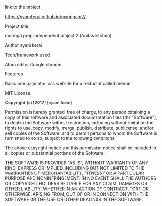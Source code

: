link to the project

https://syamkerai.github.io/moringaip2/

Project title

 moringa prep independent project 2.(Anitas kitchen)

Author syam kerai

Tech/framework used

Atom editor Google chrome

Features

Basic one page html css website for a resturant called menue


MIT License

Copyright (c) [2017] [syam kerai]

Permission is hereby granted, free of charge, to any person obtaining a copy of this software and associated documentation files (the "Software"), to deal in the Software without restriction, including without limitation the rights to use, copy, modify, merge, publish, distribute, sublicense, and/or sell copies of the Software, and to permit persons to whom the Software is furnished to do so, subject to the following conditions:

The above copyright notice and this permission notice shall be included in all copies or substantial portions of the Software.

THE SOFTWARE IS PROVIDED "AS IS", WITHOUT WARRANTY OF ANY KIND, EXPRESS OR IMPLIED, INCLUDING BUT NOT LIMITED TO THE WARRANTIES OF MERCHANTABILITY, FITNESS FOR A PARTICULAR PURPOSE AND NONINFRINGEMENT. IN NO EVENT SHALL THE AUTHORS OR COPYRIGHT HOLDERS BE LIABLE FOR ANY CLAIM, DAMAGES OR OTHER LIABILITY, WHETHER IN AN ACTION OF CONTRACT, TORT OR OTHERWISE, ARISING FROM, OUT OF OR IN CONNECTION WITH THE SOFTWARE OR THE USE OR OTHER DEALINGS IN THE SOFTWARE.
